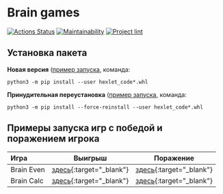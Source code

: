 # Brain games

[![Actions Status](https://github.com/taa2021/python-project-lvl1/workflows/hexlet-check/badge.svg)](https://github.com/taa2021/python-project-lvl1/actions)
[![Maintainability](https://api.codeclimate.com/v1/badges/a99a88d28ad37a79dbf6/maintainability)](https://codeclimate.com/github/codeclimate/codeclimate/maintainability)
[![Project lint](https://github.com/taa2021/python-project-lvl1/actions/workflows/project-lint.yml/badge.svg?branch=main)](https://github.com/taa2021/python-project-lvl1/actions/workflows/project-lint.yml)

## Установка пакета

**Новая версия** ([пример запуска](https://asciinema.org/a/3TcJvshWatDwPEIFaMJggSdp4), команда:
```
python3 -m pip install --user hexlet_code*.whl
```

**Принудительная переустановка** ([пример запуска](https://asciinema.org/a/mb1j7QCRHShjdm8FblXaGuaxj), команда:
```
python3 -m pip install --force-reinstall --user hexlet_code*.whl
```

## Примеры запуска игр с победой и поражением игрока


| Игра | Выигрыш | Поражение |
| :---         |     :---:      |    :---:   |
| Brain Even   | [здесь](https://asciinema.org/a/s7xRDpPTdIb2QhudCDI7Cad6G){:target="_blank"} | [здесь](https://asciinema.org/a/z7fffIzgVNPE0x0DyplOb7xoE){:target="_blank"} |
| Brain Calc   | [здесь](https://asciinema.org/a/56rr2tdOZjlLXKmra5JwlPEvw){:target="_blank"} | [здесь](https://asciinema.org/a/oz41FjWbUBynVxZNXK1TaouS3){:target="_blank"} |
